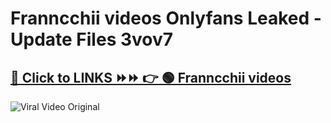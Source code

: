 
 # Franncchii videos Onlyfans Leaked - Update Files 3vov7

## <h2><a href="https://clipsfans.com/Franncchii_videos&ref=git">🔗 Click to LINKS ⏩⏩ 👉 🟢 Franncchii videos </a></h2>

<a href="https://clipsfans.com/Franncchii_videos&ref=git" rel="nofollow" data-target="animated-image.originalLink"><img src="https://i.ibb.co.com/xMMVF88/686577567.gif" alt="Viral Video Original" style="max-width: 100%; display: inline-block;" data-target="animated-image.originalImage"></a>

